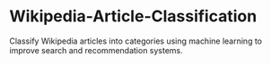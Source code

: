 # Wikipedia-Article-Classification
Classify Wikipedia articles into categories using machine learning to improve search and recommendation systems.
